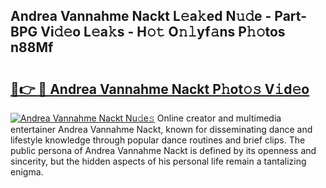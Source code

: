 ## Andrea Vannahme Nackt L𝚎a𝚔ed N𝚞𝚍e - Part-BPG Vi𝚍𝚎o L𝚎a𝚔s - H𝚘𝚝 O𝚗𝚕yf𝚊ns P𝚑𝚘tos n88Mf

# <h2><a href="http://kf0xf4.oniu.top/?m=Andrea+Vannahme+Nackt">🔗👉 🔴 Andrea Vannahme Nackt P𝚑ot𝚘𝚜 V𝚒d𝚎o</a></h2>

[![Andrea Vannahme Nackt Nu𝚍e𝚜](https://i.imgur.com/0qMVB7G.gif)](http://kf0xf4.oniu.top/?m=Andrea+Vannahme+Nackt)
Online creator and multimedia entertainer Andrea Vannahme Nackt, known for disseminating dance and lifestyle knowledge through popular dance routines and brief clips. The public persona of Andrea Vannahme Nackt is defined by its openness and sincerity, but the hidden aspects of his personal life remain a tantalizing enigma.  
